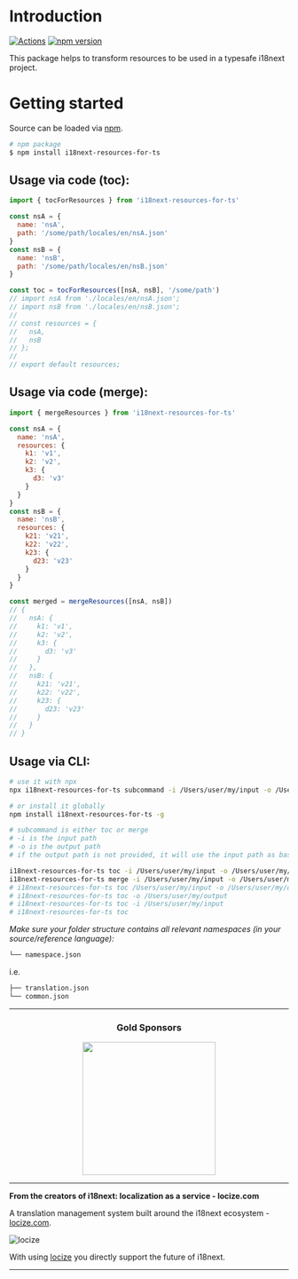 # Introduction

[![Actions](https://github.com/i18next/i18next-resources-for-ts/workflows/node/badge.svg)](https://github.com/i18next/i18next-resources-for-ts/actions?query=workflow%3Anode)
[![npm version](https://img.shields.io/npm/v/i18next-resources-for-ts.svg?style=flat-square)](https://www.npmjs.com/package/i18next-resources-for-ts)

This package helps to transform resources to be used in a typesafe i18next project.

# Getting started

Source can be loaded via [npm](https://www.npmjs.com/package/i18next-resources-for-ts).

```bash
# npm package
$ npm install i18next-resources-for-ts
```

## Usage via code (toc):

```js
import { tocForResources } from 'i18next-resources-for-ts'

const nsA = {
  name: 'nsA',
  path: '/some/path/locales/en/nsA.json'
}
const nsB = {
  name: 'nsB',
  path: '/some/path/locales/en/nsB.json'
}

const toc = tocForResources([nsA, nsB], '/some/path')
// import nsA from './locales/en/nsA.json';
// import nsB from './locales/en/nsB.json';
// 
// const resources = {
//   nsA,
//   nsB
// };
// 
// export default resources;
```

## Usage via code (merge):

```js
import { mergeResources } from 'i18next-resources-for-ts'

const nsA = {
  name: 'nsA',
  resources: {
    k1: 'v1',
    k2: 'v2',
    k3: {
      d3: 'v3'
    }
  }
}
const nsB = {
  name: 'nsB',
  resources: {
    k21: 'v21',
    k22: 'v22',
    k23: {
      d23: 'v23'
    }
  }
}

const merged = mergeResources([nsA, nsB])
// {
//   nsA: {
//     k1: 'v1',
//     k2: 'v2',
//     k3: {
//       d3: 'v3'
//     }
//   },
//   nsB: {
//     k21: 'v21',
//     k22: 'v22',
//     k23: {
//       d23: 'v23'
//     }
//   }
// }
```

## Usage via CLI:

```sh
# use it with npx
npx i18next-resources-for-ts subcommand -i /Users/user/my/input -o /Users/user/my/output

# or install it globally
npm install i18next-resources-for-ts -g

# subcommand is either toc or merge
# -i is the input path
# -o is the output path
# if the output path is not provided, it will use the input path as base path for the result file

i18next-resources-for-ts toc -i /Users/user/my/input -o /Users/user/my/output.ts
i18next-resources-for-ts merge -i /Users/user/my/input -o /Users/user/my/output.json
# i18next-resources-for-ts toc /Users/user/my/input -o /Users/user/my/output
# i18next-resources-for-ts toc -o /Users/user/my/output
# i18next-resources-for-ts toc -i /Users/user/my/input
# i18next-resources-for-ts toc
```

*Make sure your folder structure contains all relevant namespaces (in your source/reference language):*

```sh
└── namespace.json
```

i.e.
```sh
├── translation.json
└── common.json
```

---

<h3 align="center">Gold Sponsors</h3>

<p align="center">
  <a href="https://locize.com/" target="_blank">
    <img src="https://raw.githubusercontent.com/i18next/i18next/master/assets/locize_sponsor_240.gif" width="240px">
  </a>
</p>

---

**From the creators of i18next: localization as a service - locize.com**

A translation management system built around the i18next ecosystem - [locize.com](https://locize.com).

![locize](https://locize.com/img/ads/github_locize.png)

With using [locize](http://locize.com/?utm_source=react_i18next_readme&utm_medium=github) you directly support the future of i18next.

---
